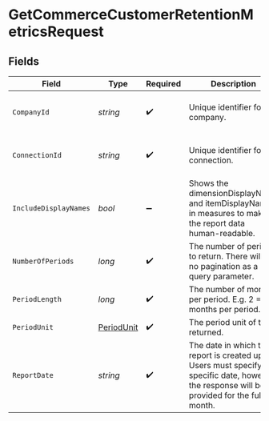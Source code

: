 # GetCommerceCustomerRetentionMetricsRequest


## Fields

| Field                                                                                                                                        | Type                                                                                                                                         | Required                                                                                                                                     | Description                                                                                                                                  | Example                                                                                                                                      |
| -------------------------------------------------------------------------------------------------------------------------------------------- | -------------------------------------------------------------------------------------------------------------------------------------------- | -------------------------------------------------------------------------------------------------------------------------------------------- | -------------------------------------------------------------------------------------------------------------------------------------------- | -------------------------------------------------------------------------------------------------------------------------------------------- |
| `CompanyId`                                                                                                                                  | *string*                                                                                                                                     | :heavy_check_mark:                                                                                                                           | Unique identifier for a company.                                                                                                             | 8a210b68-6988-11ed-a1eb-0242ac120002                                                                                                         |
| `ConnectionId`                                                                                                                               | *string*                                                                                                                                     | :heavy_check_mark:                                                                                                                           | Unique identifier for a connection.                                                                                                          | 2e9d2c44-f675-40ba-8049-353bfcb5e171                                                                                                         |
| `IncludeDisplayNames`                                                                                                                        | *bool*                                                                                                                                       | :heavy_minus_sign:                                                                                                                           | Shows the dimensionDisplayName and itemDisplayName in measures to make the report data human-readable.                                       |                                                                                                                                              |
| `NumberOfPeriods`                                                                                                                            | *long*                                                                                                                                       | :heavy_check_mark:                                                                                                                           | The number of periods to return. There will be no pagination as a query parameter.                                                           |                                                                                                                                              |
| `PeriodLength`                                                                                                                               | *long*                                                                                                                                       | :heavy_check_mark:                                                                                                                           | The number of months per period. E.g. 2 = 2 months per period.                                                                               |                                                                                                                                              |
| `PeriodUnit`                                                                                                                                 | [PeriodUnit](../../models/shared/PeriodUnit.md)                                                                                              | :heavy_check_mark:                                                                                                                           | The period unit of time returned.                                                                                                            |                                                                                                                                              |
| `ReportDate`                                                                                                                                 | *string*                                                                                                                                     | :heavy_check_mark:                                                                                                                           | The date in which the report is created up to. Users must specify a specific date, however the response will be provided for the full month. | 29-09-2020                                                                                                                                   |